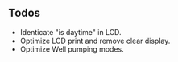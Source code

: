 ## Todos

* Identicate "is daytime" in LCD.
* Optimize LCD print and remove clear display.
* Optimize Well pumping modes.
